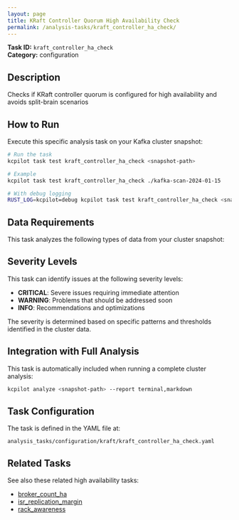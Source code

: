 ```yaml
---
layout: page
title: KRaft Controller Quorum High Availability Check
permalink: /analysis-tasks/kraft_controller_ha_check/
---
```


**Task ID:** `kraft_controller_ha_check`  
**Category:** configuration

## Description

Checks if KRaft controller quorum is configured for high availability and avoids split-brain scenarios

## How to Run

Execute this specific analysis task on your Kafka cluster snapshot:

```bash
# Run the task
kcpilot task test kraft_controller_ha_check <snapshot-path>

# Example
kcpilot task test kraft_controller_ha_check ./kafka-scan-2024-01-15

# With debug logging
RUST_LOG=kcpilot=debug kcpilot task test kraft_controller_ha_check <snapshot-path>
```

## Data Requirements

This task analyzes the following types of data from your cluster snapshot:



## Severity Levels

This task can identify issues at the following severity levels:

- **CRITICAL**: Severe issues requiring immediate attention
- **WARNING**: Problems that should be addressed soon  
- **INFO**: Recommendations and optimizations

The severity is determined based on specific patterns and thresholds identified in the cluster data.

## Integration with Full Analysis

This task is automatically included when running a complete cluster analysis:

```bash
kcpilot analyze <snapshot-path> --report terminal,markdown
```

## Task Configuration

The task is defined in the YAML file at:
```
analysis_tasks/configuration/kraft/kraft_controller_ha_check.yaml
```

## Related Tasks

See also these related high availability tasks:
- [broker_count_ha](../broker_count_ha)
- [isr_replication_margin](../isr_replication_margin)
- [rack_awareness](../rack_awareness)




